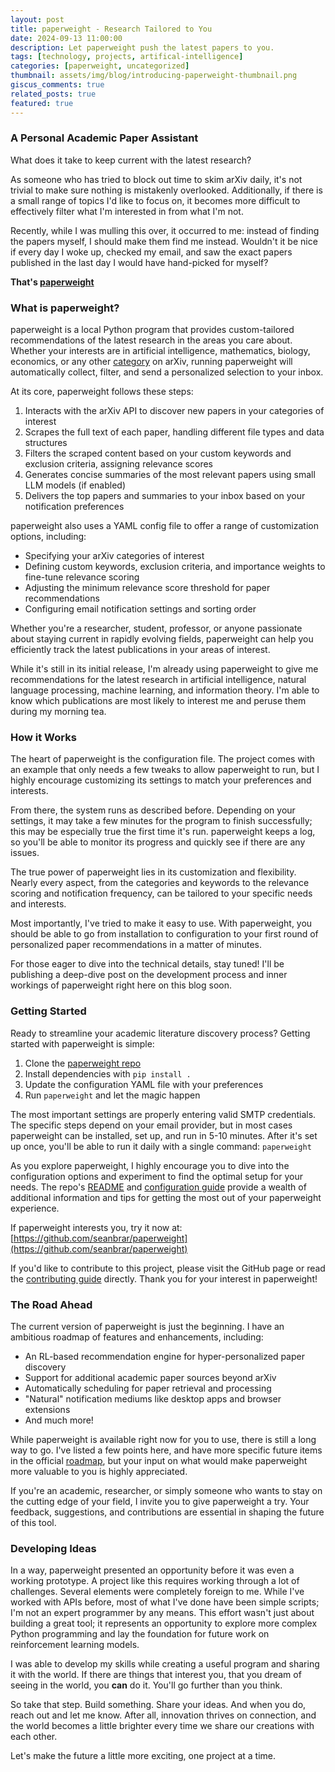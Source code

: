 ```yaml
---
layout: post
title: paperweight - Research Tailored to You
date: 2024-09-13 11:00:00
description: Let paperweight push the latest papers to you.
tags: [technology, projects, artifical-intelligence]
categories: [paperweight, uncategorized]
thumbnail: assets/img/blog/introducing-paperweight-thumbnail.png
giscus_comments: true
related_posts: true
featured: true
---
```


### A Personal Academic Paper Assistant

What does it take to keep current with the latest research?

As someone who has tried to block out time to skim arXiv daily, it's not trivial to make sure nothing is mistakenly overlooked. Additionally, if there is a small range of topics I'd like to focus on, it becomes more difficult to effectively filter what I'm interested in from what I'm not. 

Recently, while I was mulling this over, it occurred to me: instead of finding the papers myself, I should make them find me instead. Wouldn't it be nice if every day I woke up, checked my email, and saw the exact papers published in the last day I would have hand-picked for myself?

**That's [paperweight](https://github.com/seanbrar/paperweight)**

### What is paperweight?

paperweight is a local Python program that provides custom-tailored recommendations of the latest research in the areas you care about. Whether your interests are in artificial intelligence, mathematics, biology, economics, or any other [category](https://arxiv.org/category_taxonomy) on arXiv, running paperweight will automatically collect, filter, and send a personalized selection to your inbox.

At its core, paperweight follows these steps:

1. Interacts with the arXiv API to discover new papers in your categories of interest
2. Scrapes the full text of each paper, handling different file types and data structures
3. Filters the scraped content based on your custom keywords and exclusion criteria, assigning relevance scores
4. Generates concise summaries of the most relevant papers using small LLM models (if enabled)
5. Delivers the top papers and summaries to your inbox based on your notification preferences

paperweight also uses a YAML config file to offer a range of customization options, including:
- Specifying your arXiv categories of interest 
- Defining custom keywords, exclusion criteria, and importance weights to fine-tune relevance scoring
- Adjusting the minimum relevance score threshold for paper recommendations
- Configuring email notification settings and sorting order

Whether you're a researcher, student, professor, or anyone passionate about staying current in rapidly evolving fields, paperweight can help you efficiently track the latest publications in your areas of interest.

While it's still in its initial release, I'm already using paperweight to give me recommendations for the latest research in artificial intelligence, natural language processing, machine learning, and information theory. I'm able to know which publications are most likely to interest me and peruse them during my morning tea.

### How it Works

The heart of paperweight is the configuration file. The project comes with an example that only needs a few tweaks to allow paperweight to run, but I highly encourage customizing its settings to match your preferences and interests.

From there, the system runs as described before. Depending on your settings, it may take a few minutes for the program to finish successfully; this may be especially true the first time it's run. paperweight keeps a log, so you'll be able to monitor its progress and quickly see if there are any issues.

The true power of paperweight lies in its customization and flexibility. Nearly every aspect, from the categories and keywords to the relevance scoring and notification frequency, can be tailored to your specific needs and interests.

Most importantly, I've tried to make it easy to use. With paperweight, you should be able to go from installation to configuration to your first round of personalized paper recommendations in a matter of minutes.

For those eager to dive into the technical details, stay tuned! I'll be publishing a deep-dive post on the development process and inner workings of paperweight right here on this blog soon.

### Getting Started

Ready to streamline your academic literature discovery process? Getting started with paperweight is simple:

1. Clone the [paperweight repo](https://github.com/seanbrar/paperweight) 
2. Install dependencies with `pip install .`
3. Update the configuration YAML file with your preferences
4. Run `paperweight` and let the magic happen

The most important settings are properly entering valid SMTP credentials. The specific steps depend on your email provider, but in most cases paperweight can be installed, set up, and run in 5-10 minutes. After it's set up once, you'll be able to run it daily with a single command: `paperweight`

As you explore paperweight, I highly encourage you to dive into the configuration options and experiment to find the optimal setup for your needs. The repo's [README](https://github.com/seanbrar/paperweight/blob/master/README.md) and [configuration guide](https://github.com/seanbrar/paperweight/blob/master/docs/CONFIGURATION.md) provide a wealth of additional information and tips for getting the most out of your paperweight experience.

If paperweight interests you, try it now at: [https://github.com/seanbrar/paperweight](https://github.com/seanbrar/paperweight)

If you'd like to contribute to this project, please visit the GitHub page or read the [contributing guide](https://github.com/seanbrar/paperweight/blob/master/docs/CONTRIBUTING.md) directly. Thank you for your interest in paperweight!

### The Road Ahead

The current version of paperweight is just the beginning. I have an ambitious roadmap of features and enhancements, including:
- An RL-based recommendation engine for hyper-personalized paper discovery
- Support for additional academic paper sources beyond arXiv
- Automatically scheduling for paper retrieval and processing
- "Natural" notification mediums like desktop apps and browser extensions
- And much more!

While paperweight is available right now for you to use, there is still a long way to go. I've listed a few points here, and have more specific future items in the official [roadmap](https://github.com/seanbrar/paperweight/blob/master/docs/ROADMAP.md), but your input on what would make paperweight more valuable to you is highly appreciated.

If you're an academic, researcher, or simply someone who wants to stay on the cutting edge of your field, I invite you to give paperweight a try. Your feedback, suggestions, and contributions are essential in shaping the future of this tool.

### Developing Ideas

In a way, paperweight presented an opportunity before it was even a working prototype. A project like this requires working through a lot of challenges. Several elements were completely foreign to me. While I've worked with APIs before, most of what I've done have been simple scripts; I'm not an expert programmer by any means. This effort wasn't just about building a great tool; it represents an opportunity to explore more complex Python programming and lay the foundation for future work on reinforcement learning models.

I was able to develop my skills while creating a useful program and sharing it with the world. If there are things that interest you, that you dream of seeing in the world, you **can** do it. You'll go further than you think. 

So take that step. Build something. Share your ideas. And when you do, reach out and let me know. After all, innovation thrives on connection, and the world becomes a little brighter every time we share our creations with each other.

Let's make the future a little more exciting, one project at a time.